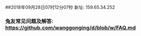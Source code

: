 ##2018年09月28日07时12分07秒 新址: 159.65.34.252
### 兔友常见问题及解答: https://github.com/wanggonging/d/blob/w/FAQ.md
